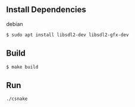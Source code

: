 ## Install Dependencies

debian

```bash
$ sudo apt install libsdl2-dev libsdl2-gfx-dev
```

## Build

```bash
$ make build
```

## Run

```bash
./csnake
```
